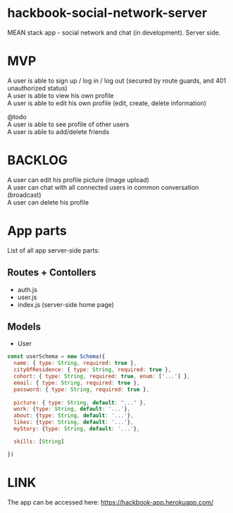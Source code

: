 # hackbook-social-network-server
MEAN stack app - social network and chat (in development). Server side.

# MVP
A user is able to sign up / log in / log out (secured by route guards, and 401 unauthorized status) <br/>
A user is able to view his own profile<br/>
A user is able to edit his own profile (edit, create, delete information)<br/>

@todo<br/>
A user is able to see profile of other users <br/>
A user is able to add/delete friends<br/>

# BACKLOG
A user can edit his profile picture (image upload)<br/>
A user can chat with all connected users in common conversation (broadcast)<br/>
A user can delete his profile<br/>

# App parts
List of all app server-side parts:

## Routes + Contollers
* auth.js
* user.js
* index.js (server-side home page)

## Models
* User
```javascript
const userSchema = new Schema({
  name: { type: String, required: true },
  cityOfResidence: { type: String, required: true },
  cohort: { type: String, required: true, enum: ['...'] },
  email: { type: String, required: true },
  password: { type: String, required: true },
  
  picture: { type: String, default: "..." },
  work: {type: String, default: '...'},
  about: {type: String, default: '...'},
  likes: {type: String, default: '...'},
  myStory: {type: String, default: '...'},

  skills: [String]

})
```

# LINK 
The app can be accessed here: https://hackbook-app.herokuapp.com/
